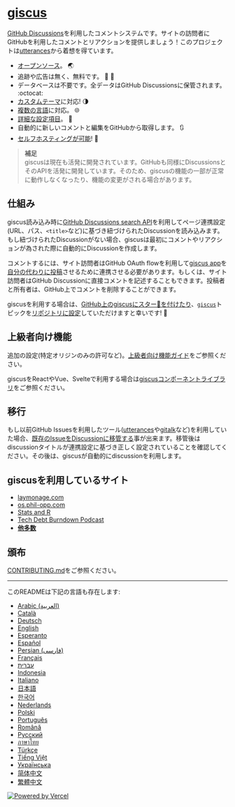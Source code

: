 # [giscus][giscus]

[GitHub Discussions][discussions]を利用したコメントシステムです。サイトの訪問者にGitHubを利用したコメントとリアクションを提供しましょう！このプロジェクトは[utterances][utterances]から着想を得ています。

- [オープンソース][repo]。 🌏
- 追跡や広告は無く、無料です。 📡 🚫
- データベースは不要です。全データはGitHub Discussionsに保管されます。 :octocat:
- [カスタムテーマ][creating-custom-themes]に対応! 🌗
- [複数の言語][multiple-languages]に対応。 🌐
- [詳細な設定項目][advanced-usage]。 🔧
- 自動的に新しいコメントと編集をGitHubから取得します。 🔃
- [セルフホスティングが可能][self-hosting]! 🤳

> **補足**\
> giscusは現在も活発に開発されています。GitHubも同様にDiscussionsとそのAPIを活発に開発しています。そのため、giscusの機能の一部が正常に動作しなくなったり、機能の変更がされる場合があります。

## 仕組み

giscus読み込み時に[GitHub Discussions search API][search-api]を利用してページ連携設定(URL、パス、`<title>`など)に基づき紐づけられたDiscussionを読み込みます。もし紐づけられたDiscussionがない場合、giscusは最初にコメントやリアクションが為された際に自動的にDiscussionを作成します。

コメントするには、サイト訪問者はGitHub OAuth flowを利用して[giscus app][giscus-app]を[自分の代わりに投稿][authorization]させるために連携させる必要があります。もしくは、サイト訪問者はGitHub Discussionに直接コメントを記述することもできます。投稿者と所有者は、GitHub上でコメントを削除することができます。

[giscus]: https://giscus.app/ja
[discussions]: https://docs.github.com/en/discussions
[utterances]: https://github.com/utterance/utterances
[repo]: https://github.com/giscus/giscus
[advanced-usage]: https://github.com/giscus/giscus/blob/main/ADVANCED-USAGE.md
[creating-custom-themes]: https://github.com/giscus/giscus/blob/main/ADVANCED-USAGE.md#data-theme
[multiple-languages]: https://github.com/giscus/giscus/blob/main/CONTRIBUTING.md#adding-localizations
[self-hosting]: https://github.com/giscus/giscus/blob/main/SELF-HOSTING.md
[search-api]: https://docs.github.com/en/graphql/guides/using-the-graphql-api-for-discussions#search
[giscus-app]: https://github.com/apps/giscus
[authorization]: https://docs.github.com/en/developers/apps/identifying-and-authorizing-users-for-github-apps

<!-- configuration -->

giscusを利用する場合は、[GitHub上のgiscusにスター🌟を付けたり][repo]、[`giscus`][giscus-topic]トピックを[リポジトリに設定][topic-howto]していただけますと幸いです! 🎉

## 上級者向け機能

追加の設定(特定オリジンのみの許可など)。[上級者向け機能ガイド][advanced-usage]をご参照ください。

giscusをReactやVue、Svelteで利用する場合は[giscusコンポーネントライブラリ][giscus-component]をご参照ください。

## 移行

もし以前GitHub Issuesを利用したツール([utterances][utterances]や[gitalk][gitalk]など)を利用していた場合、[既存のIssueをDiscussionに移管する][convert]事が出来ます。移管後はdiscussionタイトルが連携設定に基づき正しく設定されていることを確認してください。その後は、giscusが自動的にdiscussionを利用します。

## giscusを利用しているサイト

- [laymonage.com][laymonage-website]
- [os.phil-opp.com][os-phil-opp]
- [Stats and R][statsandr]
- [Tech Debt Burndown Podcast][techdebtburndown]
- [**他多数**][giscus-topic]

## 頒布

[CONTRIBUTING.md][contributing]をご参照ください。

[giscus-component]: https://github.com/giscus/giscus-component
[repo]: https://github.com/giscus/giscus
[giscus-topic]: https://github.com/topics/giscus
[topic-howto]: https://docs.github.com/en/github/administering-a-repository/classifying-your-repository-with-topics
[advanced-usage]: https://github.com/giscus/giscus/blob/main/ADVANCED-USAGE.md
[utterances]: https://github.com/utterance/utterances
[gitalk]: https://github.com/gitalk/gitalk
[convert]: https://docs.github.com/en/discussions/managing-discussions-for-your-community/moderating-discussions#converting-an-issue-to-a-discussion
[laymonage-website]: https://laymonage.com/posts/giscus
[os-phil-opp]: https://os.phil-opp.com
[statsandr]: https://statsandr.com
[techdebtburndown]: https://techdebtburndown.com
[contributing]: https://github.com/giscus/giscus/blob/main/CONTRIBUTING.md

<!-- end -->

---

このREADMEは下記の言語も存在します:

- [Arabic (العربية)](README.ar.md)
- [Català](README.ca.md)
- [Deutsch](README.de.md)
- [English](README.md)
- [Esperanto](README.eo.md)
- [Español](README.es.md)
- [Persian (فارسی)](README.fa.md)
- [Français](README.fr.md)
- [עברית](README.he.md)
- [Indonesia](README.id.md)
- [Italiano](README.it.md)
- [日本語](README.ja.md)
- [한국어](README.ko.md)
- [Nederlands](README.nl.md)
- [Polski](README.pl.md)
- [Português](README.pt.md)
- [Română](README.ro.md)
- [Русский](README.ru.md)
- [ภาษาไทย](README.th.md)
- [Türkçe](README.tr.md)
- [Tiếng Việt](README.vi.md)
- [Українська](README.uk.md)
- [简体中文](README.zh-CN.md)
- [繁體中文](README.zh-TW.md)

[![Powered by Vercel](public/powered-by-vercel.svg)][vercel]

[vercel]: https://vercel.com/?utm_source=giscus&utm_campaign=oss
